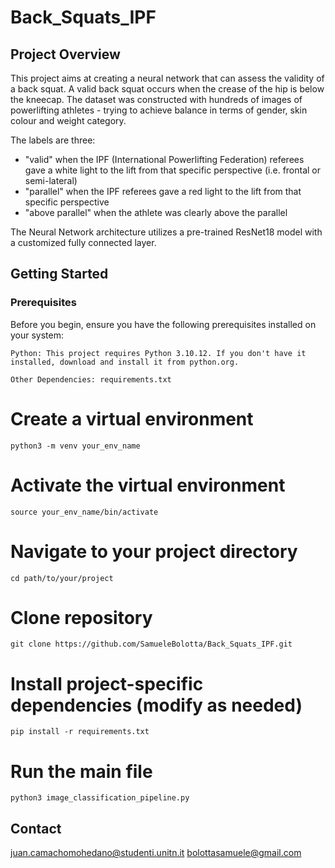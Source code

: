 # Back_Squats_IPF

## Project Overview

This project aims at creating a neural network that can assess the validity of a back squat. A valid back squat occurs when the crease of the hip is below the kneecap. The dataset was constructed with hundreds of images of powerlifting athletes - trying to achieve balance in terms of gender, skin colour and weight category. 

The labels are three: 
- "valid" when the IPF (International Powerlifting Federation) referees gave a white light to the lift from that specific perspective (i.e. frontal or semi-lateral)
- "parallel" when the IPF referees gave a red light to the lift from that specific perspective
- "above parallel" when the athlete was clearly above the parallel

 The Neural Network architecture utilizes a pre-trained ResNet18 model with a customized fully connected layer.

## Getting Started

### Prerequisites

Before you begin, ensure you have the following prerequisites installed on your system:

    Python: This project requires Python 3.10.12. If you don't have it installed, download and install it from python.org.

    Other Dependencies: requirements.txt 

# Create a virtual environment 
    python3 -m venv your_env_name

# Activate the virtual environment
    source your_env_name/bin/activate 

# Navigate to your project directory
    cd path/to/your/project

# Clone repository
    git clone https://github.com/SamueleBolotta/Back_Squats_IPF.git

# Install project-specific dependencies (modify as needed)
    pip install -r requirements.txt

# Run the main file

    python3 image_classification_pipeline.py

## Contact
juan.camachomohedano@studenti.unitn.it
bolottasamuele@gmail.com



